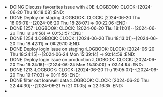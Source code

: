 - DOING Discuss favourites issue with JOE
  :LOGBOOK:
  CLOCK: [2024-06-20 Thu 16:18:08]
  :END:
- DONE Deploy on staging
  :LOGBOOK:
  CLOCK: [2024-06-20 Thu 18:06:01]--[2024-06-20 Thu 18:28:07] =>  00:22:06
  :END:
- DONE 1257
  :LOGBOOK:
  CLOCK: [2024-06-20 Thu 18:11:01]--[2024-06-20 Thu 19:04:58] =>  00:53:57
  :END:
- DONE 1254
  :LOGBOOK:
  CLOCK: [2024-06-20 Thu 18:13:01]--[2024-06-20 Thu 18:42:11] =>  00:29:10
  :END:
- DONE Deploy login issue on staging
  :LOGBOOK:
  CLOCK: [2024-06-20 Thu 18:24:15]--[2024-06-24 Mon 15:39:14] =>  93:14:59
  :END:
- DONE Deploy login issue on production
  :LOGBOOK:
  CLOCK: [2024-06-20 Thu 18:24:15]--[2024-06-24 Mon 15:39:09] =>  93:14:54
  :END:
- DONE 1213
  :LOGBOOK:
  CLOCK: [2024-06-20 Thu 19:05:07]--[2024-06-20 Thu 19:17:03] =>  00:11:56
  :END:
- DONE filter out loanwell data
  :LOGBOOK:
  CLOCK: [2024-06-20 Thu 22:44:30]--[2024-06-21 Fri 21:01:05] =>  22:16:35
  :END:
-